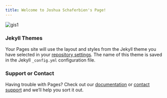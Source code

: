 ```yaml
---
title: Welcome to Joshua Schaferbien's Page!
---
```

![gis1](https://user-images.githubusercontent.com/42807889/49198343-aa0a1e80-f360-11e8-949a-660bc2a051de.jpg)

### Jekyll Themes

Your Pages site will use the layout and styles from the Jekyll theme you have selected in your [repository settings](https://github.com/jrschaferb/jrschaferb.github.io/settings). The name of this theme is saved in the Jekyll `_config.yml` configuration file.

### Support or Contact

Having trouble with Pages? Check out our [documentation](https://help.github.com/categories/github-pages-basics/) or [contact support](https://github.com/contact) and we’ll help you sort it out.
